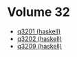 # Volume 32

* [q3201 (haskell)](haskell/q3201.hs)
* [q3202 (haskell)](haskell/q3202.hs)
* [q3209 (haskell)](haskell/q3209.hs)
